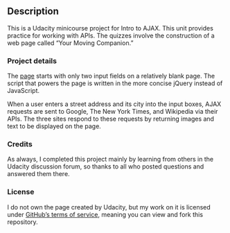 ## Description

This is a Udacity minicourse project for Intro to AJAX. This unit provides practice for working with APIs. The quizzes involve the construction of a web page called “Your Moving Companion.”

### Project details

The [page](http://lagracia.github.io/minicourse-ajax-project/) starts with only two input fields on a relatively blank page. The script that powers the page is written in the more concise jQuery instead of JavaScript.

When a user enters a street address and its city into the input boxes, AJAX requests are sent to Google, The New York Times, and Wikipedia via their APIs. The three sites respond to these requests by returning images and text to be displayed on the page.

### Credits

As always, I completed this project mainly by learning from others in the Udacity discussion forum, so thanks to all who posted questions and answered them there.

### License

I do not own the page created by Udacity, but my work on it is licensed under [GitHub’s terms of service](https://help.github.com/articles/github-terms-of-service/), meaning you can view and fork this repository.